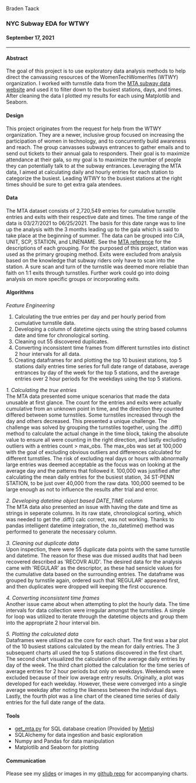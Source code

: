 Braden Taack
### NYC Subway EDA for WTWY
#### September 17, 2021
---

#### Abstract
  
The goal of this project is to use exploratory data analysis methods to help direct the canvassing resources of the WomenTechWomenYes (WTWY) organization. I worked with turnstile data from the [MTA subway data website](http://web.mta.info/developers/turnstile.html) and used it to filter down to the busiest stations, days, and times. After cleaning the data I plotted my results for each using Matplotlib and Seaborn. 

#### Design

This project originates from the request for help from the WTWY organization. They are a newer, inclusive group focused on increasing the participation of women in technology, and to concurrently build awareness and reach. The group canvasses subways entrances to gather emails and to send out tickets to their annual gala to responders. Their goal is to maximize attendance at their gala, so my goal is to maximize the number of people they can potentially talk to at the subway entrances. Leveraging the MTA data, I aimed at calculating daily and hourly entries for each station to categorize the busiest. Leading WTWY to the busiest stations at the right times should be sure to get extra gala atendees. 

#### Data

The MTA dataset consists of 2,720,549 entries for cumulative turnstile entries and exits with their respective date and times. The time range of the data is 03/27/2021 to 06/25/2021. The basis for this date range was to line up the analysis with the 3 months leading up to the gala which is said to take place at the beginning of summer. The data can be grouped into C/A, UNIT, SCP, STATION, and LINENAME. See the [MTA reference](http://web.mta.info/developers/resources/nyct/turnstile/ts_Field_Description.txt) for the descriptions of each grouping. For the purposed of this project, station was used as the primary grouping method. Exits were excluded from analysis based on the knowledge that subway riders only have to scan into the station. A sure scan and turn of the turnstile was deemed more reliable than faith on 1:1 exits through turnstiles. Further work could go into doing analysis on more specific groups or incorporating exits. 

#### Algorithms

*Feature Engineering*
1. Calculating the true entries per day and per hourly period from cumulative turnstile data. 
2. Developing a column of datetime ojects using the string based columns date and time for chronological sorting. 
3. Cleaning out 55 discovered duplicates. 
4. Converting inconsistent time frames from different turnstiles into distinct 2 hour intervals for all data. 
5. Creating dataframes for and plotting the top 10 busiest stations, top 5 stations daily entries time series for full date range of database, average entrances by day of the week for the top 5 stations, and the average entries over 2 hour periods for the weekdays using the top 5 stations. 

*1. Calculating the true entries*  
The MTA data presented some unique scenarios that made the data unusable at first glance. The count for the entries and exits were actually cumulative from an unknown point in time, and the direction they counted differed between some turnstiles. Some turnstiles increased through the day and others decreased. This presented a unique challenge. The challenge was solved by grouping the turnstiles together, using the .diff() method to calculate the actual change in the time block, taking the absolute value to ensure all were counting in the right direction, and lastly excluding outliers with a entries count > max_obs. The max_obs was set at 100,000 with the goal of excluding obvious outliers and differences calculated for different turnstiles. The risk of excluding real days or hours with abnormally large entries was deemed acceptable as the focus was on looking at the average day and the patterns that followed it. 100,000 was justified after calculating the mean daily entries for the busiest station, 34 ST-PENN STATION, to be just over 40,000 from the raw data. 100,000 seemed to be large enough as not to influence the results after trial and error. 

*2. Developing datetime object based DATE_TIME column*  
The MTA data also presented an issue with having the date and time as strings in seperate columns. In its raw state, chronological sorting, which was needed to get the .diff() calc correct, was not working. Thanks to pandas intelligent datetime integration, the .to_datetime() method was performed to generate the necessary column.  

*3. Cleaning out duplicate data*  
Upon inspection, there were 55 duplicate data points with the same turnstile and datetime. The reason for these was due missed audits that had been recovered described as 'RECOVR AUD'. The desired data for the analysis came with 'REGULAR' as the descriptor, as these had sensicle values for the cumulative data based on the surrounding entries. The dataframe was grouped by turnstile again, ordered such that 'REGULAR' appeared first, and then duplicates were dropped will keeping the first occurence. 

*4. Converting inconsistent time frames*  
Another issue came about when attempting to plot the hourly data. The time intervals for data collection were irregular amongst the turnstiles. A simple for loop was utilized to iterate through the datetime objects and group them into the appropriate 2 hour interval bin. 

*5. Plotting the calculated data*  
Dataframes were utilized as the core for each chart. The first was a bar plot of the 10 busiest stations calculated by the mean for daily entries. The 3 subsequent charts all used the top 5 stations discovered in the first chart. The second chart visualized the calculation of the average daily entries by day of the week. The third chart plotted the calculation for the time series of average entries for 2 hour periods but only on weekdays. Weekends were excluded because of their low average entry results. Originally, a plot was developed for each weekday. However, these were converged into a single average weekday after noting the likeness between the individual days. Lastly, the fourth plot was a line chart of the cleaned time series of daily entries for the full date range of the data. 

#### Tools

- [get_mta.py](https://github.com/braden-taack/Metis_EDA_Project/blob/main/get_mta.py) for SQL database creation (Provided by [Metis](https://github.com/thisismetis))
- SQLAlchemy for data ingestion and basic exploration
- Numpy and Pandas for data manipulation
- Matplotlib and Seaborn for plotting

#### Communication
Please see my [slides]() or images in my [github repo]() for accompanying charts. 
